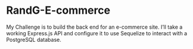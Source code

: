 # RandG-E-commerce
My Challenge is to build the back end for an e-commerce site. I’ll take a working Express.js API and configure it to use Sequelize to interact with a PostgreSQL database.
